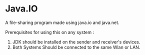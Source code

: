 # Java.IO
A file-sharing program made using java.io and java.net. 

Prerequisites for using this on any system : 
1. JDK should be installed on the sender and receiver's devices.
2. Both Systems Should be connected to the same Wlan or LAN. 
